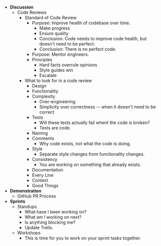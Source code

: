 * **Discussion**
    * Code Reviews
        * Standard of Code Review
            * Purpose: Improve health of codebase over time.
                * Make progress
                * Ensure quality
                * Conclusion: Code needs to improve code health, but doesn't need to be perfect.
                * Conclusion: There is no perfect code.
            * Purpose: Mentor engineers.
            * Principles
                * Hard facts overrule opinions
                * Style guides win
                * Escalate
        * What to look for in a code review
            * Design
            * Functionality
            * Complexity
                * Over-engineering
                * Simplicity over correctness -- when it doesn't need to be correct
            * Tests
                * Will these tests actually fail whent the code is broken?
                * Tests are code.
            * Naming
            * Comments
                * Why code exists, not what the code is doing.
            * Style
                * Separate style changes from functionality changes.
            * Consistency
                * You are working on something that already exists.
            * Documentation
            * Every Line
            * Context
            * Good Things
* **Demonstration**
    * GitHub PR Process
* **Sprints**
    * Standups
        * What have I been working on?
        * What am I working on next?
        * Is anything blocking me?
        * Update Trello.
    * Workshops
        * This is time for you to work on your sprint tasks together.
